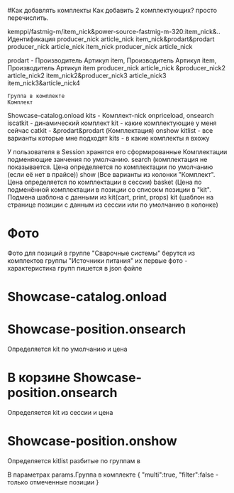 #Как добавлять комплекты
Как добавить 2 комплектующих? просто перечислить.


kemppi/fastmig-m/item_nick&power-source-fastmig-m-320:item_nick&..
Идентификация
producer_nick article_nick item_nick&prodart&prodart
producer_nick article_nick item_nick
producer_nick article_nick

prodart - Производитель Артикул item, Производитель Артикул item, Производитель Артикул item
producer_nick article_nick &producer_nick2 article_nick2 item_nick2&producer_nick3 article_nick3 item_nick3&article_nick4


	Группа в комплекте
	Комплект

Showcase-catalog.onload
	kits - Комплект-nick
onpriceload, onsearch
	iscatkit - динамический комплект
	kit - какие комплектующие у меня сейчас
	catkit - &prodart&prodart (Комплектация)
onshow
	kitlist - все варианты которые мне подходят
	kits - в какие комплекты я вхожу


У пользователя в Session хранятся его сформированные Комплектации подменяющие занчения по умолчанию.
search (комплектация не показывается. Цена определяется по комплектации по умолчанию (если её нет в прайсе))
show (Все варианты из колонки "Комплект". Цена определяется по комплектации в сессии)
basket (Цена по подменённой комплектации в позиции со списокм позиции в "kit". Подмена шаблона с данными из kit(cart, print, props)
kit (шаблон на странице позиции с данным из сессии или по умолчанию в колонке)

# Фото

Фото для позиций в группе "Сварочные системы" берутся из комплектов группы "Источники питания" их первые фото - характеристика групп пишется в json файле

# Showcase-catalog.onload
# Showcase-position.onsearch
Определяется kit по умолчанию и цена
# В корзине Showcase-position.onsearch
Определяется kit из сессии и цена
# Showcase-position.onshow
Определяется kitlist разбитые по группам в

В параметрах
params.Группа в комплекте {
	"multi":true,
	"filter":false - только отмеченные позиции
}